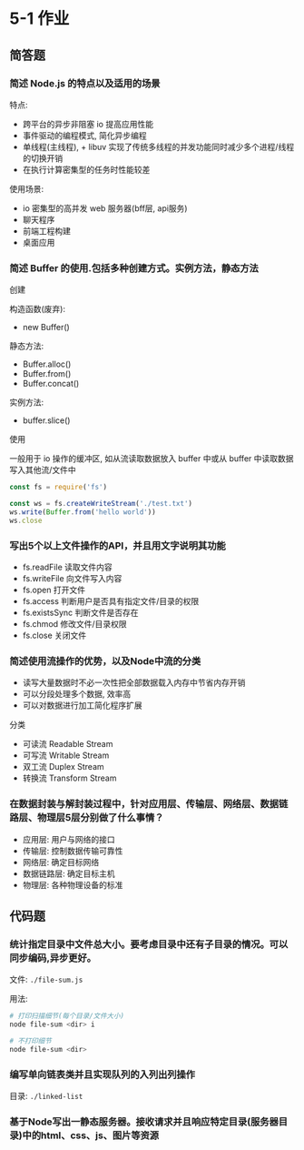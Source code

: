 # 5-1 作业

## 简答题

### 简述 Node.js 的特点以及适用的场景

特点:

- 跨平台的异步非阻塞 io 提高应用性能
- 事件驱动的编程模式, 简化异步编程
- 单线程(主线程), + libuv 实现了传统多线程的并发功能同时减少多个进程/线程的切换开销
- 在执行计算密集型的任务时性能较差

使用场景:

- io 密集型的高并发 web 服务器(bff层, api服务)
- 聊天程序
- 前端工程构建
- 桌面应用

### 简述 Buffer 的使用.包括多种创建方式。实例方法，静态方法

创建

构造函数(废弃):

- new Buffer()

静态方法:

- Buffer.alloc()
- Buffer.from()
- Buffer.concat()

实例方法:

- buffer.slice()

使用

一般用于 io 操作的缓冲区, 如从流读取数据放入 buffer 中或从 buffer 中读取数据写入其他流/文件中

```javascript
const fs = require('fs')

const ws = fs.createWriteStream('./test.txt')
ws.write(Buffer.from('hello world'))
ws.close
```

### 写出5个以上文件操作的API，并且用文字说明其功能

- fs.readFile 读取文件内容
- fs.writeFile 向文件写入内容
- fs.open 打开文件
- fs.access 判断用户是否具有指定文件/目录的权限
- fs.existsSync 判断文件是否存在
- fs.chmod 修改文件/目录权限
- fs.close 关闭文件

### 简述使用流操作的优势，以及Node中流的分类

- 读写大量数据时不必一次性把全部数据载入内存中节省内存开销
- 可以分段处理多个数据, 效率高
- 可以对数据进行加工简化程序扩展

分类

- 可读流 Readable Stream
- 可写流 Writable Stream
- 双工流 Duplex Stream
- 转换流 Transform Stream

### 在数据封装与解封装过程中，针对应用层、传输层、网络层、数据链路层、物理层5层分别做了什么事情？

- 应用层: 用户与网络的接口
- 传输层: 控制数据传输可靠性
- 网络层: 确定目标网络
- 数据链路层: 确定目标主机
- 物理层: 各种物理设备的标准

## 代码题

### 统计指定目录中文件总大小。要考虑目录中还有子目录的情况。可以同步编码,异步更好。

文件: `./file-sum.js`

用法:

```bash
# 打印扫描细节(每个目录/文件大小)
node file-sum <dir> i

# 不打印细节
node file-sum <dir>
```

### 编写单向链表类并且实现队列的入列出列操作

目录: `./linked-list`

### 基于Node写出一静态服务器。接收请求并且响应特定目录(服务器目录)中的html、css、js、图片等资源

